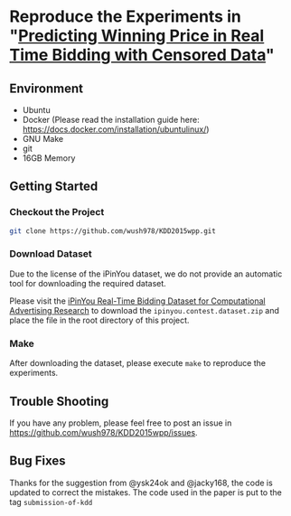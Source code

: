 # Reproduce the Experiments in "[Predicting Winning Price in Real Time Bidding with Censored Data](https://drive.google.com/file/d/0B5rJuVU7ijjIUVc5Rm10b2dreDhBb2xwcnNuOFl3TF9vNFdv/view?usp=sharing)"

## Environment

- Ubuntu
- Docker (Please read the installation guide here: <https://docs.docker.com/installation/ubuntulinux/>)
- GNU Make
- git
- 16GB Memory

## Getting Started

### Checkout the Project

```sh
git clone https://github.com/wush978/KDD2015wpp.git
```

### Download Dataset

Due to the license of the iPinYou dataset, we do not provide an automatic tool for downloading the required dataset.

Please visit the [iPinYou Real-Time Bidding Dataset
for Computational Advertising Research](http://data.computational-advertising.org/) to download the `ipinyou.contest.dataset.zip` and place the file in the root directory of this project.

### Make

After downloading the dataset, please execute `make` to reproduce the experiments.

## Trouble Shooting

If you have any problem, please feel free to post an issue in <https://github.com/wush978/KDD2015wpp/issues>.

## Bug Fixes

Thanks for the suggestion from @ysk24ok and @jacky168, the code is updated to correct the mistakes.
The code used in the paper is put to the tag `submission-of-kdd`
